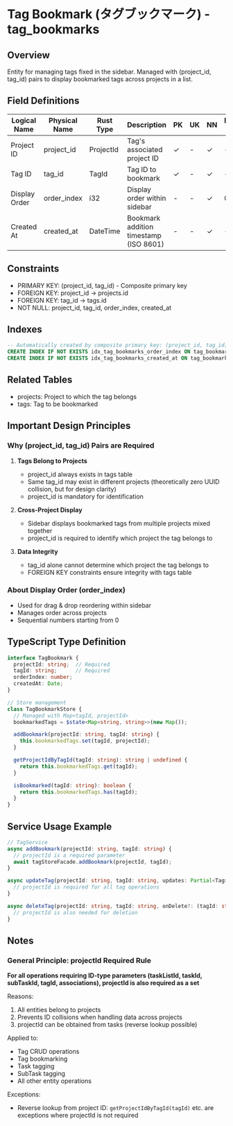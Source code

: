 # Tag Bookmark (タグブックマーク) - tag_bookmarks

## Overview
Entity for managing tags fixed in the sidebar. Managed with (project_id, tag_id) pairs to display bookmarked tags across projects in a list.

## Field Definitions

| Logical Name | Physical Name | Rust Type | Description | PK | UK | NN | Default Value | Foreign Key | PostgreSQL Type | SQLite Type | TypeScript Type |
|--------------|---------------|-----------|-------------|----|----|----|---------------|-------------|-----------------|-------------|-----------------|
| Project ID | project_id | ProjectId | Tag's associated project ID | ✓ | - | ✓ | - | projects.id | UUID | TEXT | string |
| Tag ID | tag_id | TagId | Tag ID to bookmark | ✓ | - | ✓ | - | tags.id | UUID | TEXT | string |
| Display Order | order_index | i32 | Display order within sidebar | - | - | ✓ | 0 | - | INTEGER | INTEGER | number |
| Created At | created_at | DateTime<Utc> | Bookmark addition timestamp (ISO 8601) | - | - | ✓ | - | - | TIMESTAMPTZ | TEXT | string |

## Constraints
- PRIMARY KEY: (project_id, tag_id) - Composite primary key
- FOREIGN KEY: project_id → projects.id
- FOREIGN KEY: tag_id → tags.id
- NOT NULL: project_id, tag_id, order_index, created_at

## Indexes
```sql
-- Automatically created by composite primary key: (project_id, tag_id)
CREATE INDEX IF NOT EXISTS idx_tag_bookmarks_order_index ON tag_bookmarks(order_index);
CREATE INDEX IF NOT EXISTS idx_tag_bookmarks_created_at ON tag_bookmarks(created_at);
```

## Related Tables
- projects: Project to which the tag belongs
- tags: Tag to be bookmarked

## Important Design Principles

### Why (project_id, tag_id) Pairs are Required

1. **Tags Belong to Projects**
   - project_id always exists in tags table
   - Same tag_id may exist in different projects (theoretically zero UUID collision, but for design clarity)
   - project_id is mandatory for identification

2. **Cross-Project Display**
   - Sidebar displays bookmarked tags from multiple projects mixed together
   - project_id is required to identify which project the tag belongs to

3. **Data Integrity**
   - tag_id alone cannot determine which project the tag belongs to
   - FOREIGN KEY constraints ensure integrity with tags table

### About Display Order (order_index)

- Used for drag & drop reordering within sidebar
- Manages order across projects
- Sequential numbers starting from 0

## TypeScript Type Definition

```typescript
interface TagBookmark {
  projectId: string;  // Required
  tagId: string;      // Required
  orderIndex: number;
  createdAt: Date;
}

// Store management
class TagBookmarkStore {
  // Managed with Map<tagId, projectId>
  bookmarkedTags = $state<Map<string, string>>(new Map());

  addBookmark(projectId: string, tagId: string) {
    this.bookmarkedTags.set(tagId, projectId);
  }

  getProjectIdByTagId(tagId: string): string | undefined {
    return this.bookmarkedTags.get(tagId);
  }

  isBookmarked(tagId: string): boolean {
    return this.bookmarkedTags.has(tagId);
  }
}
```

## Service Usage Example

```typescript
// TagService
async addBookmark(projectId: string, tagId: string) {
  // projectId is a required parameter
  await tagStoreFacade.addBookmark(projectId, tagId);
}

async updateTag(projectId: string, tagId: string, updates: Partial<Tag>) {
  // projectId is required for all tag operations
}

async deleteTag(projectId: string, tagId: string, onDelete?: (tagId: string) => void) {
  // projectId is also needed for deletion
}
```

## Notes

### General Principle: projectId Required Rule

**For all operations requiring ID-type parameters (taskListId, taskId, subTaskId, tagId, associations), projectId is also required as a set**

Reasons:
1. All entities belong to projects
2. Prevents ID collisions when handling data across projects
3. projectId can be obtained from tasks (reverse lookup possible)

Applied to:
- Tag CRUD operations
- Tag bookmarking
- Task tagging
- SubTask tagging
- All other entity operations

Exceptions:
- Reverse lookup from project ID: `getProjectIdByTagId(tagId)` etc. are exceptions where projectId is not required
